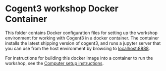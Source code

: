 # Cogent3 workshop Docker Container

This folder contains Docker configuration files for setting up the workshop environment for working with Cogent3 in a docker container.  The container installs the latest shipping version of cogent3, and runs a jupyter server that you can use from the host environment by browsing to [localhost:8888](localhost:8888).

For instructions for building this docker image into a container to run the workshop, see the [Computer setup instructions](https://github.com/cogent3/Cogent3Workshop/wiki/Computer-Setup).